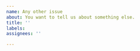 ```yaml
---
name: Any other issue
about: You want to tell us about something else.
title: ''
labels: 
assignees: ''

---
```

